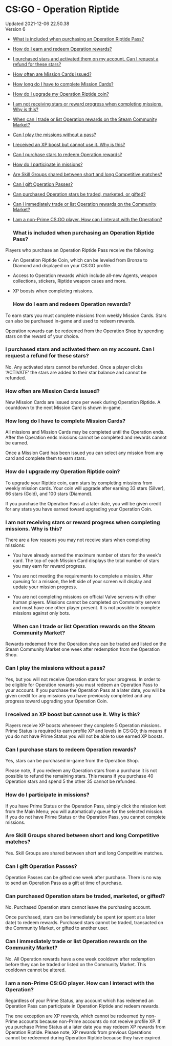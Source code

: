 # CS:GO - Operation Riptide
Updated 2021-12-06 22.50.38  
Version 6  

* [What is included when purchasing an Operation Riptide Pass?](#includedrt)
* [How do I earn and redeem Operation rewards?](#rewardsrt)
* [I purchased stars and activated them on my account. Can I request a refund for these stars?](#refundrt)
* [How often are Mission Cards issued?](#cardrt)
* [How long do I have to complete Mission Cards?](#cardtimert)
* [How do I upgrade my Operation Riptide coin?](#levelcoinrt)
* [I am not receiving stars or reward progress when completing missions. Why is this?](#creditrt)
* [When can I trade or list Operation rewards on the Steam Community Market?](#listitemrt)
* [Can I play the missions without a pass?](#freert)
* [I received an XP boost but cannot use it. Why is this?](#nonprimert)
* [Can I purchase stars to redeem Operation rewards?](#purchasert)
* [How do I participate in missions?](#missionrt)
* [Are Skill Groups shared between short and long Competitive matches?](#skillgrouprt)
* [Can I gift Operation Passes?](#giftrt)
* [Can purchased Operation stars be traded, marketed, or gifted?](#starsrt)
* [Can I immediately trade or list Operation rewards on the Community Market?](#itemcooldownrt)
* [I am a non-Prime CS:GO player. How can I interact with the Operation?](#nonprimert)

  
  ### What is included when purchasing an Operation Riptide Pass?
Players who purchase an Operation Riptide Pass receive the following:  

* An Operation Riptide Coin, which can be leveled from Bronze to Diamond and displayed on your CS:GO profile.
* Access to Operation rewards which include all-new Agents, weapon collections, stickers, Riptide weapon cases and more.
* XP boosts when completing missions.

      
  ### How do I earn and redeem Operation rewards?
To earn stars you must complete missions from weekly Mission Cards. Stars can also be purchased in-game and used to redeem rewards.  
  
Operation rewards can be redeemed from the Operation Shop by spending stars on the reward of your choice.    
  ### I purchased stars and activated them on my account. Can I request a refund for these stars?
No. Any activated stars cannot be refunded. Once a player clicks 'ACTIVATE' the stars are added to their star balance and cannot be refunded.    
  ### How often are Mission Cards issued?
New Mission Cards are issued once per week during Operation Riptide. A countdown to the next Mission Card is shown in-game.    
  ### How long do I have to complete Mission Cards?
All missions and Mission Cards may be completed until the Operation ends. After the Operation ends missions cannot be completed and rewards cannot be earned.  
  
Once a Mission Card has been issued you can select any mission from any card and complete them to earn stars.    
  ### How do I upgrade my Operation Riptide coin?
To upgrade your Riptide coin, earn stars by completing missions from weekly mission cards. Your coin will upgrade after earning 33 stars (Silver), 66 stars (Gold), and 100 stars (Diamond).  
  
If you purchase the Operation Pass at a later date, you will be given credit for any stars you have earned toward upgrading your Operation Coin.    
  ### I am not receiving stars or reward progress when completing missions. Why is this?
There are a few reasons you may not receive stars when completing missions:  

* You have already earned the maximum number of stars for the week's card. The top of each Mission Card displays the total number of stars you may earn for reward progress.
* You are not meeting the requirements to complete a mission. After queuing for a mission, the left side of your screen will display and update your mission progress.
* You are not completing missions on official Valve servers with other human players. Missions cannot be completed on Community servers and must have one other player present. It is not possible to complete missions against only bots.

      
  ### When can I trade or list Operation rewards on the Steam Community Market?
Rewards redeemed from the Operation shop can be traded and listed on the Steam Community Market one week after redemption from the Operation Shop.  
  ### Can I play the missions without a pass?
Yes, but you will not receive Operation stars for your progress. In order to be eligible for Operation rewards you must redeem an Operation Pass to your account. If you purchase the Operation Pass at a later date, you will be given credit for any missions you have previously completed and any progress toward upgrading your Operation Coin.  
  ### I received an XP boost but cannot use it. Why is this?
Players receive XP boosts whenever they complete 5 Operation missions. Prime Status is required to earn profile XP and levels in CS:GO; this means if you do not have Prime Status you will not be able to use earned XP boosts.    
  ### Can I purchase stars to redeem Operation rewards?
Yes, stars can be purchased in-game from the Operation Shop.  
  
Please note, if you redeem any Operation stars from a purchase it is not possible to refund the remaining stars. This means if you purchase 40 Operation stars and spend 5 the other 35 cannot be refunded.    
  ### How do I participate in missions?
If you have Prime Status or the Operation Pass, simply click the mission text from the Main Menu; you will automatically queue for the selected mission. If you do not have Prime Status or the Operation Pass, you cannot complete missions.    
  ### Are Skill Groups shared between short and long Competitive matches?
Yes. Skill Groups are shared between short and long Competitive matches.    
  ### Can I gift Operation Passes?
Operation Passes can be gifted one week after purchase. There is no way to send an Operation Pass as a gift at time of purchase.    
  ### Can purchased Operation stars be traded, marketed, or gifted?
No. Purchased Operation stars cannot leave the purchasing account.  
  
Once purchased, stars can be immediately be spent (or spent at a later date) to redeem rewards. Purchased stars cannot be traded, transacted on the Community Market, or gifted to another user.    
  ### Can I immediately trade or list Operation rewards on the Community Market?
No. All Operation rewards have a one week cooldown after redemption before they can be traded or listed on the Community Market. This cooldown cannot be altered.  
  ### I am a non-Prime CS:GO player. How can I interact with the Operation?
Regardless of your Prime Status, any account which has redeemed an Operation Pass can participate in Operation Riptide and redeem rewards.   
  
The one exception are XP rewards, which cannot be redeemed by non-Prime accounts because non-Prime accounts do not receive profile XP. If you purchase Prime Status at a later date you may redeem XP rewards from Operation Riptide. Please note, XP rewards from previous Operations cannot be redeemed during Operation Riptide because they have expired.